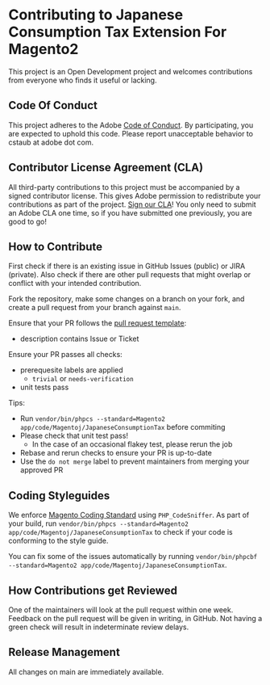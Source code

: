 # Contributing to Japanese Consumption Tax Extension For Magento2

This project is an Open Development project and welcomes contributions from everyone who finds it useful or lacking.

## Code Of Conduct

This project adheres to the Adobe [Code of Conduct](CODE_OF_CONDUCT.md). By participating, you are expected to uphold this code. Please report unacceptable behavior to cstaub at adobe dot com.

## Contributor License Agreement (CLA)

All third-party contributions to this project must be accompanied by a signed contributor license. This gives Adobe permission to redistribute your contributions as part of the project. [Sign our CLA](http://opensource.adobe.com/cla.html)! You only need to submit an Adobe CLA one time, so if you have submitted one previously, you are good to go!

## How to Contribute

First check if there is an existing issue in GitHub Issues (public) or JIRA (private).
Also check if there are other pull requests that might overlap or conflict with your intended contribution.

Fork the repository, make some changes on a branch on your fork, and create a pull request from your branch against `main`.

Ensure that your PR follows the [pull request template](.github/pull_request_template.md):

* description contains Issue or Ticket

Ensure your PR passes all checks:

* prerequesite labels are applied
  * `trivial` or `needs-verification`
* unit tests pass

Tips:

* Run `vendor/bin/phpcs --standard=Magento2 app/code/Magentoj/JapaneseConsumptionTax` before commiting
* Please check that unit test pass!
  * In the case of an occasional flakey test, please rerun the job
* Rebase and rerun checks to ensure your PR is up-to-date
* Use the `do not merge` label to prevent maintainers from merging your approved PR

## Coding Styleguides

We enforce [Magento Coding Standard](https://github.com/magento/magento-coding-standard) using `PHP_CodeSniffer`. As part of your build, run `vendor/bin/phpcs --standard=Magento2 app/code/Magentoj/JapaneseConsumptionTax` to check if your code is conforming to the style guide.

You can fix some of the issues automatically by running `vendor/bin/phpcbf --standard=Magento2 app/code/Magentoj/JapaneseConsumptionTax`.

## How Contributions get Reviewed

One of the maintainers will look at the pull request within one week. Feedback on the pull request will be given in writing, in GitHub.
Not having a green check will result in indeterminate review delays.

## Release Management

All changes on main are immediately available.
